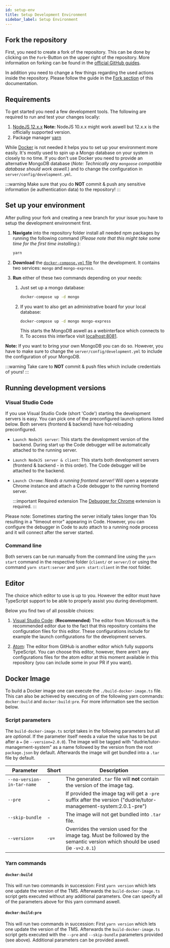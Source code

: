 ```yaml
---
id: setup-env
title: Setup Development Environment
sidebar_label: Setup Environment
---
```


## Fork the repository

First, you need to create a fork of the repository.
This can be done by clicking on the `Fork`-Button on the upper right of the repository.
More information on forking can be found in the [official GitHub guides](https://docs.github.com/en/free-pro-team@latest/github/getting-started-with-github/fork-a-repo).

In addition you need to change a few things regarding the used actions inside the repository. Please follow the guide in the [Fork section][fork-doc] of this documentation.

## Requirements

To get started you need a few development tools. The following are required to run and test your changes locally:

1. [NodeJS 12.x.x](https://nodejs.org)
   **Note:** NodeJS 10.x.x might work aswell but 12.x.x is the officially supported version.
2. Package manager [yarn](https://yarnpkg.com)

While [Docker](https://docs.docker.com/install/) is not needed it helps you to set up your environment more easily. It's mostly used to spin up a Mongo database on your system in closely to no time. If you don't use Docker you need to provide an alternative MongoDB database (_Note: Technically any `mongoose` compatible database should work aswell._) and to change the configuration in `server/config/development.yml`.

:::warning
Make sure that you do **NOT** commit & push any sensitive information (ie authentication data) to the repository!
:::

## Set up your environment

After pulling your fork and creating a new branch for your issue you have to setup the development environment first.

1. **Navigate** into the repository folder install all needed npm packages by running the following command (_Please note that this might take some time for the first time installing._):

   ```sh
   yarn
   ```

1. **Download** the [`docker-compose.yml` file](../assets/dev/docker-compose.yml) for the development. It contains two services: `mongo` and `mongo-express`.

1. **Run** either of these two commands depending on your needs:

   1. Just set up a mongo database:

      ```sh
      docker-compose up -d mongo
      ```

   1. If you want to also get an administrative board for your local database:
      ```sh
      docker-compose up -d mongo mongo-express
      ```
      This starts the MongoDB aswell as a webinterface which connects to it. To access this interface visit [localhost:8081](localhost:8081).

**Note:** If you want to bring your own MongoDB you can do so. However, you have to make sure to change the `server/config/development.yml` to include the configuration of your MongoDB.

:::warning
Take care to **NOT** commit & push files which include credentials of yours!
:::

## Running development versions

### Visual Studio Code

If you use Visual Studio Code (short 'Code') starting the development servers is easy. You can pick one of the preconfigured launch options listed below. Both servers (frontend & backend) have hot-reloading preconfigured.

- `Launch NodeJS server`: This starts the development version of the backend. During start up the Code debugger will be automatically attached to the running server.
- `Launch NodeJS server & client`: This starts both development servers (frontend & backend - in this order). The Code debugger will be attached to the backend.
- `Launch Chrome`: _Needs a running frontend server!_ Will open a seperate Chrome instance and attach a Code debugger to the running frontend server.

  :::important Required extension
  The [Debugger for Chrome](https://marketplace.visualstudio.com/items?itemName=msjsdiag.debugger-for-chrome) extension is required.
  :::

Please note: Sometimes starting the server initially takes longer than 10s resulting in a "timeout error" appearing in Code. However, you can configure the debugger in Code to auto attach to a running node process and it will connect after the server started.

### Command line

Both servers can be run manually from the command line using the `yarn start` command in the respective folder (`client/` or `server/`) or using the command `yarn start:server` and `yarn start:client` in the root folder.

## Editor

The choice which editor to use is up to you. However the editor must have TypeScript support to be able to properly assist you during development.

Below you find two of all possible choices:

1. [Visual Studio Code](https://code.visualstudio.com/):
   (**Recommended**) The editor from Microsoft is the recommended editor due to the fact that this repository contains the configuration files for this editor. These configurations include for example the launch configurations for the development servers.

2. [Atom](https://atom.io/):
   The editor from GitHub is another editor which fully supports TypeScript. You can choose this editor, however, there aren't any configurations files for the atom editor at this moment available in this repository (you can include some in your PR if you want).

## Docker Image

To build a Docker image one can execute the `./build-docker-image.ts` file. This can also be achieved by executing on of the following yarn commands: `docker:build` and `docker:build:pre`. For more information see the section below.

### Script parameters

The `build-docker-image.ts` script takes in the following parameters but all are _optional_. If the parameter itself needs a value the value has to be put after a `=` (ie `--version=2.0.0`). The image will be tagged with "dudrie/tutor-management-system" as a name followed by the version from the root `package.json` by default. Afterwards the image will get bundled into a `.tar` file by default.

| Parameter                  | Short | Description                                                                                                                 |
| -------------------------- | ----- | --------------------------------------------------------------------------------------------------------------------------- |
| `--no-version-in-tar-name` | -     | The generated `.tar` file will **not** contain the version of the image tag.                                                |
| `--pre`                    | -     | If provided the image tag will get a `-pre` suffix after the version ("dudrie/tutor-management-system:2.0.1-pre")           |
| `--skip-bundle`            | -     | The image will not get bundled into `.tar` file.                                                                            |
| `--version=`               | `-v=` | Overrides the version used for the image tag. Must be followed by the semantic version which should be used (ie `-v=2.0.1`) |

### Yarn commands

#### `docker:build`

This will run two commands in succession: First `yarn version` which lets one update the version of the TMS. Afterwards the `build-docker-image.ts` script gets executed without any additional parameters. One can specify all of the parameters above for this yarn command aswell.

#### `docker:build:pre`

This will run two commands in succession: First `yarn version` which lets one update the version of the TMS. Afterwards the `build-docker-image.ts` script gets executed with the `--pre` and `--skip-bundle` parameters provided (see above). Additional parameters can be provided aswell.

[fork-doc]: fork
